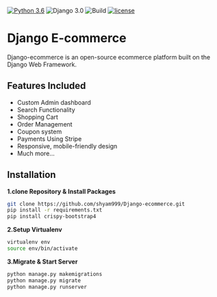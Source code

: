 [![Python 3.6](https://img.shields.io/badge/python-3.6-yellow.svg)](https://www.python.org/downloads/release/python-360/)
![Django 3.0](https://img.shields.io/badge/Django-3.0-green.svg)
![Build](https://github.com/shyam999/Django-ecommerce/workflows/Build/badge.svg?branch=master)
[![license](https://img.shields.io/github/license/DAVFoundation/captain-n3m0.svg?style=flat-square)](https://github.com/shyam999/django-ecommerce/blob/master/LICENSE)
# Django E-commerce
Django-ecommerce is an open-source ecommerce platform built on the Django Web Framework.
## Features Included
- Custom Admin dashboard
- Search Functionality
- Shopping Cart
- Order Management
- Coupon system
- Payments Using Stripe
- Responsive, mobile-friendly design
- Much more...

## Installation

**1.clone Repository & Install Packages**
```sh
git clone https://github.com/shyam999/Django-ecommerce.git
pip install -r requirements.txt
pip install crispy-bootstrap4
```
**2.Setup Virtualenv**
```sh
virtualenv env
source env/bin/activate
```
**3.Migrate & Start Server**
```sh
python manage.py makemigrations
python manage.py migrate
python manage.py runserver
```


